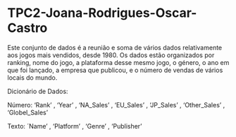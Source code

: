 # TPC2-Joana-Rodrigues-Oscar-Castro

Este conjunto de dados é a reunião e soma de vários dados relativamente aos jogos mais vendidos, desde 1980. Os dados estão organizados por ranking, nome do jogo, a plataforma desse mesmo jogo, o género, o ano em que foi lançado, a empresa que publicou, e o número de vendas de vários locais do mundo. 

Dicionário de Dados:

Número: ‘Rank’ ,  ‘Year’ , ‘NA_Sales’ , ‘EU_Sales’ , ‘JP_Sales’ , ‘Other_Sales’ , ‘Globel_Sales’

Texto: ´Name’ , ‘Platform’ , ‘Genre’ , ‘Publisher’ 
